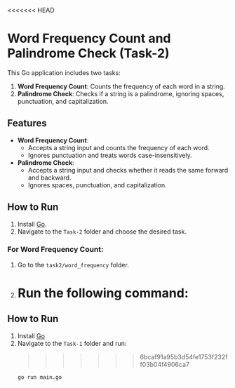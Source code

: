 <<<<<<< HEAD

# Word Frequency Count and Palindrome Check (Task-2)

This Go application includes two tasks:

1. **Word Frequency Count**: Counts the frequency of each word in a string.
2. **Palindrome Check**: Checks if a string is a palindrome, ignoring spaces, punctuation, and capitalization.

## Features

- **Word Frequency Count**:
  - Accepts a string input and counts the frequency of each word.
  - Ignores punctuation and treats words case-insensitively.
- **Palindrome Check**:
  - Accepts a string input and checks whether it reads the same forward and backward.
  - Ignores spaces, punctuation, and capitalization.

## How to Run

1. Install [Go](https://golang.org/dl/).
2. Navigate to the `Task-2` folder and choose the desired task.

### For Word Frequency Count:

1. Go to the `task2/word_frequency` folder.
2. # Run the following command:

## How to Run

1. Install [Go](https://golang.org/dl/)
2. Navigate to the `Task-1` folder and run:
   > > > > > > > 6bcaf91a95b3d54fe1753f232ff03b04f4906ca7
   ```sh
   go run main.go
   ```
